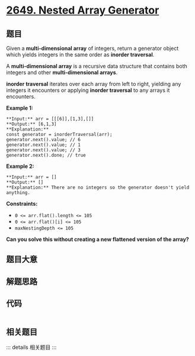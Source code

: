 # [2649. Nested Array Generator](https://leetcode.com/problems/nested-array-generator)

## 题目

Given a  **multi-dimensional array** of integers, return a generator object
which yields integers in the same order as  **inorder traversal**.

A  **multi-dimensional array**  is a recursive data structure that contains
both integers and other  **multi-dimensional arrays**.

**inorder traversal**  iterates over each array from left to right, yielding
any integers it encounters or applying  **inorder traversal**  to any arrays
it encounters.



**Example 1:**

    
    
    **Input:** arr = [[[6]],[1,3],[]]
    **Output:** [6,1,3]
    **Explanation:**
    const generator = inorderTraversal(arr);
    generator.next().value; // 6
    generator.next().value; // 1
    generator.next().value; // 3
    generator.next().done; // true
    

**Example 2:**

    
    
    **Input:** arr = []
    **Output:** []
    **Explanation:** There are no integers so the generator doesn't yield anything.
    



**Constraints:**

  * `0 <= arr.flat().length <= 105`
  * `0 <= arr.flat()[i] <= 105`
  * `maxNestingDepth <= 105`



**Can you solve this without creating a new flattened version of the array?**


## 题目大意

## 解题思路

## 代码

```javascript

```

## 相关题目

::: details 相关题目
:::
